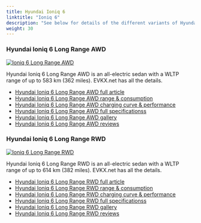 ```yaml
---
title: Hyundai Ioniq 6
linktitle: "Ioniq 6"
description: "See below for details of the different variants of Hyundai Ioniq 6"
weight: 30
---
```

### Hyundai Ioniq 6 Long Range AWD

<a href="ioniq_6_long_range_awd/"><img src="https://media.evkx.net/multimedia/models/hyundai/ioniq_6/ioniq_6_long_range_awd/main_1_st.jpg" class="img-fluid" alt="Ioniq 6 Long Range AWD" ></a>

Hyundai Ioniq 6 Long Range AWD is an all-electric sedan with a WLTP range of up to 583 km (362 miles). EVKX.net has all the details. 

- [Hyundai Ioniq 6 Long Range AWD full article](ioniq_6_long_range_awd/)
- [Hyundai Ioniq 6 Long Range AWD range & consumption](ioniq_6_long_range_awd/rangeandconsumption/)
- [Hyundai Ioniq 6 Long Range AWD charging curve & performance](ioniq_6_long_range_awd/chargingcurve/)
- [Hyundai Ioniq 6 Long Range AWD full specificationss](ioniq_6_long_range_awd/specifications/)
- [Hyundai Ioniq 6 Long Range AWD gallery](ioniq_6_long_range_awd/gallery/)
- [Hyundai Ioniq 6 Long Range AWD reviews](ioniq_6_long_range_awd/reviews/)

### Hyundai Ioniq 6 Long Range RWD

<a href="ioniq_6_long_range_rwd/"><img src="https://media.evkx.net/multimedia/models/hyundai/ioniq_6/ioniq_6_long_range_rwd/main_1_st.jpg" class="img-fluid" alt="Ioniq 6 Long Range RWD" ></a>

Hyundai Ioniq 6 Long Range RWD is an all-electric sedan with a WLTP range of up to 614 km (382 miles). EVKX.net has all the details. 

- [Hyundai Ioniq 6 Long Range RWD full article](ioniq_6_long_range_rwd/)
- [Hyundai Ioniq 6 Long Range RWD range & consumption](ioniq_6_long_range_rwd/rangeandconsumption/)
- [Hyundai Ioniq 6 Long Range RWD charging curve & performance](ioniq_6_long_range_rwd/chargingcurve/)
- [Hyundai Ioniq 6 Long Range RWD full specificationss](ioniq_6_long_range_rwd/specifications/)
- [Hyundai Ioniq 6 Long Range RWD gallery](ioniq_6_long_range_rwd/gallery/)
- [Hyundai Ioniq 6 Long Range RWD reviews](ioniq_6_long_range_rwd/reviews/)

